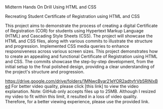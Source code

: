 Midterm Hands On Drill Using HTML and CSS

Recreating Student Certificate of Registration using HTML and CSS

This project aims to demonstrate the process of creating a digital Certificate of Registration (COR) for students using Hypertext Markup Language (HTML) and Cascading Style Sheets (CSS).
The project will showcase the HTML and CSS files, along with various commits to illustrate the structure and progression. Implemented CSS media queries to enhance responsiveness across various screen sizes. 
This project demonstrates how to create an appealing and functional Certificate of Registration using HTML and CSS. The commits showcase the step-by-step development, from the initial setup to the final polished design,
providing a clear understanding of the project's structure and progression.

https://drive.google.com/drive/folders/1MNwcBvar21eYOR2adtyfrVb5RlNlxBed 
For better video quality, please click [this link] to view the video explanation.
Note: GitHub only accepts files up to 25MB. Although I resized my video to fit within this limit, it resulted in a loss of video quality. Therefore, for a better viewing experience, please use the provided link.
